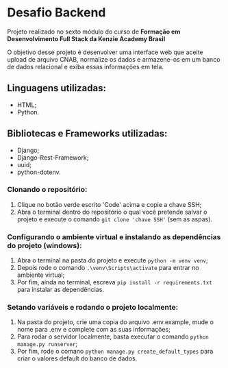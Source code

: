 # Desafio Backend
Projeto realizado no sexto módulo do curso de **Formação em Desenvolvimento Full Stack da Kenzie Academy Brasil**

O objetivo desse projeto é desenvolver uma interface web que aceite upload de arquivo CNAB, normalize os dados e armazene-os em um banco de dados relacional e exiba essas informações em tela.

## Linguagens utilizadas:
- HTML;
- Python.

## Bibliotecas e Frameworks utilizadas:
- Django;
- Django-Rest-Framework;
- uuid;
- python-dotenv.

### Clonando o repositório: 
1. Clique no botão verde escrito 'Code' acima e copie a chave SSH;
2. Abra o terminal dentro do repositório o qual você pretende salvar o projeto e execute o comando `git clone 'chave SSH'` (sem as aspas).

### Configurando o ambiente virtual e instalando as dependências do projeto (windows): 
1. Abra o terminal na pasta do projeto e execute `python -m venv venv`;
2. Depois rode o comando `.\venv\Scripts\activate` para entrar no ambiente virtual;
2. Por fim, ainda no terminal, escreva `pip install -r requirements.txt` para instalar as dependências. 

### Setando variáveis e rodando o projeto localmente:
1. Na pasta do projeto, crie uma copia do arquivo .env.example, mude o nome para .env e complete com as suas informações;
2. Para rodar o servidor localmente, basta executar o comando `python manage.py runserver`;
3. Por fim, rode o comano `python manage.py create_default_types` para criar o valores default do banco de dados.
